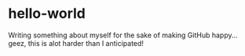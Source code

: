 # hello-world

Writing something about myself for the sake of making GitHub happy... geez, this is alot harder than I anticipated!
